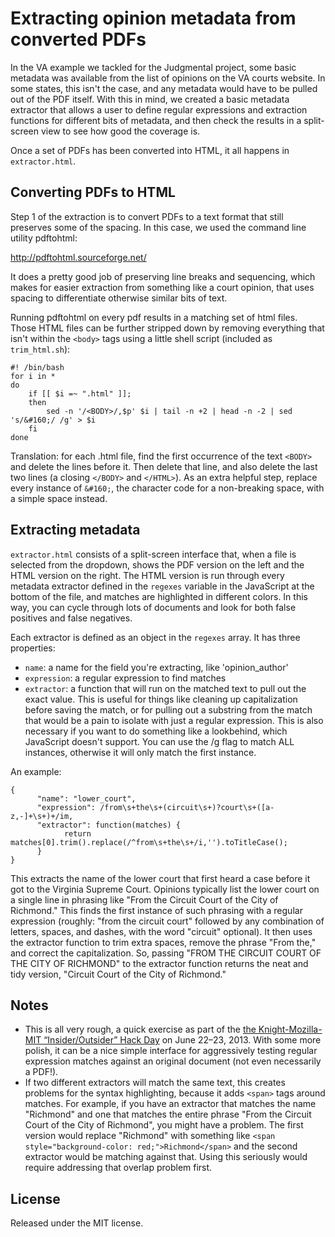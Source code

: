 # Extracting opinion metadata from converted PDFs

In the VA example we tackled for the Judgmental project, some basic metadata was available from the list of opinions on the VA courts website.  In some states, this isn't the case, and any metadata would have to be pulled out of the PDF itself.  With this in mind, we created a basic metadata extractor that allows a user to define regular expressions and extraction functions for different bits of metadata, and then check the results in a split-screen view to see how good the coverage is.

Once a set of PDFs has been converted into HTML, it all happens in `extractor.html`.

## Converting PDFs to HTML

Step 1 of the extraction is to convert PDFs to a text format that still preserves some of the spacing.  In this case, we used the command line utility pdftohtml:

http://pdftohtml.sourceforge.net/

It does a pretty good job of preserving line breaks and sequencing, which makes for easier extraction from something like a court opinion, that uses spacing to differentiate otherwise similar bits of text.

Running pdftohtml on every pdf results in a matching set of html files.  Those HTML files can be further stripped down by removing everything that isn't within the `<body>` tags using a little shell script (included as `trim_html.sh`):

    #! /bin/bash
	for i in *
	do
		if [[ $i =~ ".html" ]];
		then
			sed -n '/<BODY>/,$p' $i | tail -n +2 | head -n -2 | sed 's/&#160;/ /g' > $i
		fi
	done

Translation: for each .html file, find the first occurrence of the text `<BODY>` and delete the lines before it.  Then delete that line, and also delete the last two lines (a closing `</BODY>` and `</HTML>`).  As an extra helpful step, replace every instance of `&#160;`, the character code for a non-breaking space, with a simple space instead.

## Extracting metadata

`extractor.html` consists of a split-screen interface that, when a file is selected from the dropdown, shows the PDF version on the left and the HTML version on the right.  The HTML version is run through every metadata extractor defined in the `regexes` variable in the JavaScript at the bottom of the file, and matches are highlighted in different colors.  In this way, you can cycle through lots of documents and look for both false positives and false negatives.

Each extractor is defined as an object in the `regexes` array.  It has three properties:

* `name`: a name for the field you're extracting, like 'opinion_author'
* `expression`: a regular expression to find matches
* `extractor`: a function that will run on the matched text to pull out the exact value.  This is useful for things like cleaning up capitalization before saving the match, or for pulling out a substring from the match that would be a pain to isolate with just a regular expression.  This is also necessary if you want to do something like a lookbehind, which JavaScript doesn't support.  You can use the /g flag to match ALL instances, otherwise it will only match the first instance.

An example:

	{
	      "name": "lower_court",
	      "expression": /from\s+the\s+(circuit\s+)?court\s+([a-z,-]+\s+)+/im,
	      "extractor": function(matches) { 
	            return matches[0].trim().replace(/^from\s+the\s+/i,'').toTitleCase();
	      }
	}

This extracts the name of the lower court that first heard a case before it got to the Virginia Supreme Court.  Opinions typically list the lower court on a single line in phrasing like "From the Circuit Court of the City of Richmond."  This finds the first instance of such phrasing with a regular expression (roughly: "from the circuit court" followed by any combination of letters, spaces, and dashes, with the word "circuit" optional). It then uses the extractor function to trim extra spaces, remove the phrase "From the," and correct the capitalization.  So, passing "FROM THE CIRCUIT COURT OF THE CITY OF RICHMOND" to the extractor function returns the neat and tidy version, "Circuit Court of the City of Richmond."

## Notes

* This is all very rough, a quick exercise as part of the [the Knight-Mozilla-MIT “Insider/Outsider” Hack Day](https://wiki.mozilla.org/OpenNews/hackdays/insideroutsider#HackDash:_Project_Teams_and_Ideas) on June 22–23, 2013.  With some more polish, it can be a nice simple interface for aggressively testing regular expression matches against an original document (not even necessarily a PDF!).
* If two different extractors will match the same text, this creates problems for the syntax highlighting, because it adds `<span>` tags around matches.  For example, if you have an extractor that matches the name "Richmond" and one that matches the entire phrase "From the Circuit Court of the City of Richmond", you might have a problem.  The first version would replace "Richmond" with something like `<span style="background-color: red;">Richmond</span>` and the second extractor would be matching against that.  Using this seriously would require addressing that overlap problem first.

## License

Released under the MIT license.